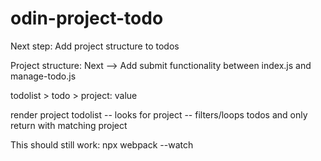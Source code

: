 # odin-project-todo

Next step: Add project structure to todos


Project structure: Next --> Add submit functionality between index.js and manage-todo.js

todolist > todo > project: value

render project todolist -- looks for project -- filters/loops todos and only return with matching project



This should still work: 
npx webpack --watch





